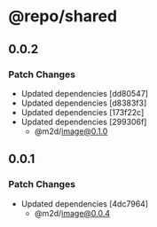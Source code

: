 # @repo/shared

## 0.0.2

### Patch Changes

- Updated dependencies [dd80547]
- Updated dependencies [d8383f3]
- Updated dependencies [173f22c]
- Updated dependencies [299306f]
  - @m2d/image@0.1.0

## 0.0.1

### Patch Changes

- Updated dependencies [4dc7964]
  - @m2d/image@0.0.4
